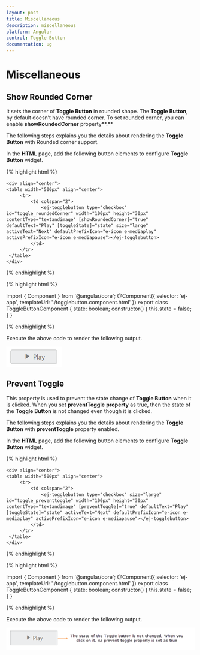 ```yaml
---
layout: post
title: Miscellaneous
description: miscellaneous
platform: Angular
control: Toggle Button
documentation: ug
---
```


# Miscellaneous

## Show Rounded Corner 

It sets the corner of **Toggle Button** in rounded shape. The **Toggle Button**, by default doesn’t have rounded corner. To set rounded corner, you can enable **showRoundedCorner** property**.**

The following steps explains you the details about rendering the **Toggle Button** with Rounded corner support. 

In the **HTML** page, add the following button elements to configure **Toggle Button** widget.

{% highlight html %}

    <div align="center">
    <table width="500px" align="center"> 
         <tr>
             <td colspan="2">
                 <ej-togglebutton type="checkbox" id="toggle_roundedCorner" width="100px" height="30px" contentType="textandimage" [showRoundedCorner]="true" defaultText="Play" [toggleState]="state" size="large" activeText="Next" defaultPrefixIcon="e-icon e-mediaplay" activePrefixIcon="e-icon e-mediapause"></ej-togglebutton>
             </td>
         </tr>
     </table>
    </div>  

{% endhighlight %}

{% highlight html %}

import { Component } from '@angular/core';
@Component({
    selector: 'ej-app',
    templateUrl: './togglebutton.component.html'
})
export class ToggleButtonComponent {
    state: boolean;
    constructor() {
        this.state = false;
    }
}

{% endhighlight %}

Execute the above code to render the following output.

![](/Angular/ToggleButton/Miscellaneous_images/Miscellaneous_img1.png) 



## Prevent Toggle

This property is used to prevent the state change of **Toggle Button** when it is clicked. When you set **preventToggle** **property** as true, then the state of the **Toggle Button** is not changed even though it is clicked.

The following steps explains you the details about rendering the **Toggle Button** with **preventToggle** property enabled.

In the **HTML** page, add the following button elements to configure **Toggle Button** widget.


{% highlight html %}

    <div align="center">
    <table width="500px" align="center"> 
         <tr>
             <td colspan="2">
                 <ej-togglebutton type="checkbox" size="large" id="toggle_preventtoggle" width="100px" height="30px" contentType="textandimage" [preventToggle]="true" defaultText="Play" [toggleState]="state" activeText="Next" defaultPrefixIcon="e-icon e-mediaplay" activePrefixIcon="e-icon e-mediapause"></ej-togglebutton>
             </td>
         </tr>
     </table>
    </div>

{% endhighlight %}

{% highlight html %}

import { Component } from '@angular/core';
@Component({
    selector: 'ej-app',
    templateUrl: './togglebutton.component.html'
})
export class ToggleButtonComponent {
    state: boolean;
    constructor() {
        this.state = false;
    }
}

{% endhighlight %}

Execute the above code to render the following output.

![](/Angular/ToggleButton/Miscellaneous_images/Miscellaneous_img2.png) 



